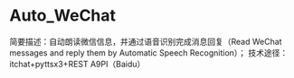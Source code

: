 # Auto_WeChat
简要描述：自动朗读微信信息，并通过语音识别完成消息回复（Read WeChat messages and reply them by Automatic Speech Recognition）；
技术途径：itchat+pyttsx3+REST A9PI（Baidu）
